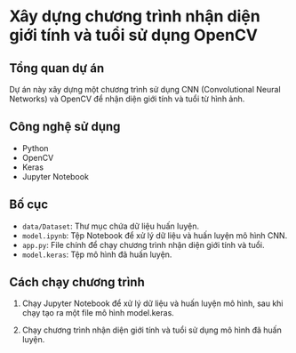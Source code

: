 # Xây dựng chương trình nhận diện giới tính và tuổi sử dụng OpenCV

## Tổng quan dự án
Dự án này xây dựng một chương trình sử dụng CNN (Convolutional Neural Networks) và OpenCV để nhận diện giới tính và tuổi từ hình ảnh.

## Công nghệ sử dụng
- Python
- OpenCV
- Keras
- Jupyter Notebook

## Bố cục
- `data/Dataset`: Thư mục chứa dữ liệu huấn luyện.
- `model.ipynb`: Tệp Notebook để xử lý dữ liệu và huấn luyện mô hình CNN.
- `app.py`: File chính để chạy chương trình nhận diện giới tính và tuổi.
- `model.keras`: Tệp mô hình đã huấn luyện.

## Cách chạy chương trình
1. Chạy Jupyter Notebook để xử lý dữ liệu và huấn luyện mô hình, sau khi chạy tạo ra một file mô hình model.keras.

2. Chạy chương trình nhận diện giới tính và tuổi sử dụng mô hình đã huấn luyện.
